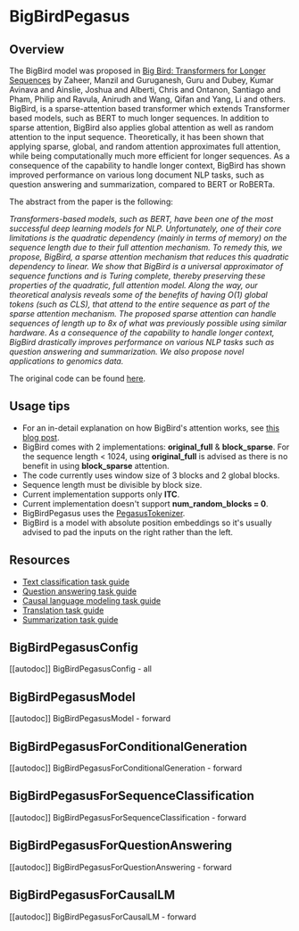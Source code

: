 <!--Copyright 2021 The HuggingFace Team. All rights reserved.

Licensed under the Apache License, Version 2.0 (the "License"); you may not use this file except in compliance with
the License. You may obtain a copy of the License at

http://www.apache.org/licenses/LICENSE-2.0

Unless required by applicable law or agreed to in writing, software distributed under the License is distributed on
an "AS IS" BASIS, WITHOUT WARRANTIES OR CONDITIONS OF ANY KIND, either express or implied. See the License for the
specific language governing permissions and limitations under the License.

⚠️ Note that this file is in Markdown but contain specific syntax for our doc-builder (similar to MDX) that may not be
rendered properly in your Markdown viewer.

-->

# BigBirdPegasus

## Overview

The BigBird model was proposed in [Big Bird: Transformers for Longer Sequences](https://arxiv.org/abs/2007.14062) by
Zaheer, Manzil and Guruganesh, Guru and Dubey, Kumar Avinava and Ainslie, Joshua and Alberti, Chris and Ontanon,
Santiago and Pham, Philip and Ravula, Anirudh and Wang, Qifan and Yang, Li and others. BigBird, is a sparse-attention
based transformer which extends Transformer based models, such as BERT to much longer sequences. In addition to sparse
attention, BigBird also applies global attention as well as random attention to the input sequence. Theoretically, it
has been shown that applying sparse, global, and random attention approximates full attention, while being
computationally much more efficient for longer sequences. As a consequence of the capability to handle longer context,
BigBird has shown improved performance on various long document NLP tasks, such as question answering and
summarization, compared to BERT or RoBERTa.

The abstract from the paper is the following:

*Transformers-based models, such as BERT, have been one of the most successful deep learning models for NLP.
Unfortunately, one of their core limitations is the quadratic dependency (mainly in terms of memory) on the sequence
length due to their full attention mechanism. To remedy this, we propose, BigBird, a sparse attention mechanism that
reduces this quadratic dependency to linear. We show that BigBird is a universal approximator of sequence functions and
is Turing complete, thereby preserving these properties of the quadratic, full attention model. Along the way, our
theoretical analysis reveals some of the benefits of having O(1) global tokens (such as CLS), that attend to the entire
sequence as part of the sparse attention mechanism. The proposed sparse attention can handle sequences of length up to
8x of what was previously possible using similar hardware. As a consequence of the capability to handle longer context,
BigBird drastically improves performance on various NLP tasks such as question answering and summarization. We also
propose novel applications to genomics data.*

The original code can be found [here](https://github.com/google-research/bigbird).

## Usage tips

- For an in-detail explanation on how BigBird's attention works, see [this blog post](https://hf-mirror.com/blog/big-bird).
- BigBird comes with 2 implementations: **original_full** & **block_sparse**. For the sequence length < 1024, using
  **original_full** is advised as there is no benefit in using **block_sparse** attention.
- The code currently uses window size of 3 blocks and 2 global blocks.
- Sequence length must be divisible by block size.
- Current implementation supports only **ITC**.
- Current implementation doesn't support **num_random_blocks = 0**.
- BigBirdPegasus uses the [PegasusTokenizer](https://github.com/huggingface/transformers/blob/main/src/transformers/models/pegasus/tokenization_pegasus.py).
- BigBird is a model with absolute position embeddings so it's usually advised to pad the inputs on the right rather than
  the left.

## Resources

- [Text classification task guide](../tasks/sequence_classification)
- [Question answering task guide](../tasks/question_answering)
- [Causal language modeling task guide](../tasks/language_modeling)
- [Translation task guide](../tasks/translation)
- [Summarization task guide](../tasks/summarization)

## BigBirdPegasusConfig

[[autodoc]] BigBirdPegasusConfig
    - all

## BigBirdPegasusModel

[[autodoc]] BigBirdPegasusModel
    - forward

## BigBirdPegasusForConditionalGeneration

[[autodoc]] BigBirdPegasusForConditionalGeneration
    - forward

## BigBirdPegasusForSequenceClassification

[[autodoc]] BigBirdPegasusForSequenceClassification
    - forward

## BigBirdPegasusForQuestionAnswering

[[autodoc]] BigBirdPegasusForQuestionAnswering
    - forward

## BigBirdPegasusForCausalLM

[[autodoc]] BigBirdPegasusForCausalLM
    - forward
